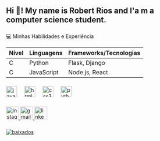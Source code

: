 <h2 align="left">Hi 👋! My name is Robert Rios and I'a m a computer science student. </h2>

###

###
💻 Minhas Habilidades e Experiência

| Nível | Linguagens | Frameworks/Tecnologias |
|-------|------------|------------------------|
| C     | Python     | Flask, Django          |
| C     | JavaScript | Node.js, React         |

###

###
<div align="left">
  <img src="https://cdn.jsdelivr.net/gh/devicons/devicon/icons/javascript/javascript-original.svg" height="30" alt="javascript logo"  />
  <img width="12" />
  <img src="https://cdn.jsdelivr.net/gh/devicons/devicon/icons/html5/html5-original.svg" height="30" alt="html5 logo"  />
  <img width="12" />
  <img src="https://cdn.jsdelivr.net/gh/devicons/devicon/icons/css3/css3-original.svg" height="30" alt="css3 logo"  />
  <img width="12" />
  <img src = "https://cdn.jsdelivr.net/gh/devicons/devicon/icons/python/python-original.svg" height="30" alt="python logo"  />
  <img width="12" />
</div>

###

<div align="left">
<a href = "https://www.instagram.com/robert__rios__/ "/>
  <img src="https://img.shields.io/static/v1?message=Instagram&logo=instagram&label=&color=E4405F&logoColor=white&labelColor=&style=for-the-badge" height="35" alt="instagram logo"  />
<a href =" Robert3d_@hotmail.com" />
  <img src="https://img.shields.io/static/v1?message=Gmail&logo=gmail&label=&color=D14836&logoColor=white&labelColor=&style=for-the-badge" height="35" alt="gmail logo"  />
<a href = "https://www.linkedin.com/in/robert-rios-05a8671b3/"/>
  <img  src = "https://img.shields.io/static/v1?message=LinkedIn&logo=linkedin&label=&color=0077B5&logoColor=white&labelColor=&style=for-the-badge" height="35" alt="linkedin logo" /> 

</div>

###

![baixados](https://github.com/user-attachments/assets/d52fa74c-7128-4d5b-89dd-f46d9378d0d7)


###
